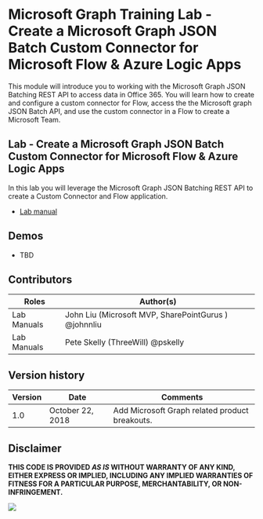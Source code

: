 # Microsoft Graph Training Lab - Create a Microsoft Graph JSON Batch Custom Connector for Microsoft Flow & Azure Logic Apps

This module will introduce you to working with the Microsoft Graph JSON Batching REST API to access data in Office 365. You will learn how to create and configure a custom connector for Flow, access the the Microsoft graph JSON Batch API, and use the custom connector in a Flow to create a Microsoft Team. 

## Lab - Create a Microsoft Graph JSON Batch Custom Connector for Microsoft Flow & Azure Logic Apps


In this lab you will leverage the Microsoft Graph JSON Batching REST API to create a Custom Connector and Flow application.

* [Lab manual](./Lab.md)

## Demos

* TBD


## Contributors

|        Roles         |                        Author(s)                        |
| -------------------- | ------------------------------------------------------- |
| Lab Manuals  | John Liu (Microsoft MVP, SharePointGurus ) @johnnliu |
| Lab Manuals  | Pete Skelly (ThreeWill) @pskelly |

## Version history

| Version |        Date        |                    Comments                    |
| ------- | ------------------ | ---------------------------------------------- |
| 1.0     | October 22, 2018 | Add Microsoft Graph related product breakouts. |

## Disclaimer

**THIS CODE IS PROVIDED *AS IS* WITHOUT WARRANTY OF ANY KIND, EITHER EXPRESS OR IMPLIED, INCLUDING ANY IMPLIED WARRANTIES OF FITNESS FOR A PARTICULAR PURPOSE, MERCHANTABILITY, OR NON-INFRINGEMENT.**

<img src="https://telemetry.sharepointpnp.com/msgraph-training-microsoftflow" />